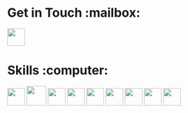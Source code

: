 <head>
 <link rel="stylesheet" href="https://cdn.jsdelivr.net/gh/devicons/devicon@v2.14.0/devicon.min.css">
</head>

<body>
 <h1>Get in Touch :mailbox:</h1>
 <div>
 <a href="https://www.linkedin.com/in/jescamilla1/"><img src="https://cdn.jsdelivr.net/gh/devicons/devicon/icons/linkedin/linkedin-original.svg" style="width: 40px; height: 40px;" /></a>
 </div>
 <h1>Skills :computer:</h1>
 <div>
  <a href="#"><img src="https://cdn.jsdelivr.net/gh/devicons/devicon/icons/python/python-original.svg" style="width: 40px; height: 40px;" /></a>
  <a href="#"><img src="https://cdn.jsdelivr.net/gh/devicons/devicon/icons/cplusplus/cplusplus-original.svg" style="width: 45px; height: 45px;" /></a>
  <a href="#"><img src="https://cdn.jsdelivr.net/gh/devicons/devicon/icons/html5/html5-original.svg" style="width: 40px; height: 40px;" /></a>
  <a href="#"><img src="https://cdn.jsdelivr.net/gh/devicons/devicon/icons/css3/css3-original.svg" style="width: 40px; height: 40px;" /></a>
  <a href="#"><img src="https://cdn.jsdelivr.net/gh/devicons/devicon/icons/php/php-original.svg" style="width: 40px; height: 40px;"/></a>
  <a href="#"><img src="https://cdn.jsdelivr.net/gh/devicons/devicon/icons/mysql/mysql-original-wordmark.svg" style="width: 40px; height: 40px;"/></a>
  <a href="#"><img src="https://cdn.jsdelivr.net/gh/devicons/devicon/icons/c/c-original.svg" style="width: 40px; height: 40px;"/></a>
  <a href="#"><img src="https://cdn.jsdelivr.net/gh/devicons/devicon/icons/vscode/vscode-original.svg" style="width: 40px; height: 40px;"/></a>
  <a href="#"><img src="https://cdn.jsdelivr.net/gh/devicons/devicon/icons/gnubash/bash-original.svg" style="width: 40px; height: 40px;"/></a>
  
  
 </div>
</body>
